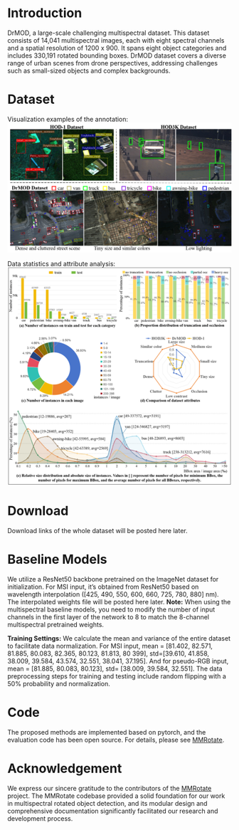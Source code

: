 # Introduction
DrMOD, a large-scale challenging multispectral dataset. This dataset consists of 14,041 multispectral images, each with eight spectral channels and a spatial resolution of 1200 x 900. It spans eight object categories and includes 330,191 rotated bounding boxes. DrMOD dataset covers a diverse range of urban scenes from drone perspectives, addressing challenges such as small-sized objects and complex backgrounds.

# Dataset
Visualization examples of the annotation:
![annotation](https://github.com/DrMOD-330k/Multi-Spectral/blob/main/resources/annotation.png)

Data statistics and attribute analysis:
![statistic](https://github.com/DrMOD-330k/Multi-Spectral/blob/main/resources/statistic.png)

# Download
Download links of the whole dataset will be posted here later.

# Baseline Models
We utilize a ResNet50 backbone pretrained on the ImageNet dataset for initialization. For MSI input, it’s obtained from ResNet50 based on wavelength interpolation ([425, 490, 550, 600, 660, 725, 780, 880] nm). The interpolated weights file will be posted here later. **Note:** When using the multispectral baseline models, you need to modify the number of input channels in the first layer of the network to 8 to match the 8-channel multispectral pretrained weights.

**Training Settings:** We calculate the mean and variance of the entire dataset to facilitate data normalization. For MSI input, mean = [81.402, 82.571, 81.885, 80.083, 82.365, 80.123, 81.813, 80 399], std=[39.610, 41.858, 38.009, 39.584, 43.574, 32.551, 38.041, 37.195]. And for pseudo-RGB input, mean = [81.885, 80.083, 80.123], std= [38.009, 39.584, 32.551]. The data preprocessing steps for training and testing include random flipping with a 50% probability and normalization.

# Code
The proposed methods are implemented based on pytorch, and the evaluation code has been open source. For details, please see [MMRotate](https://github.com/open-mmlab/mmrotate).

# Acknowledgement
We express our sincere gratitude to the contributors of the [MMRotate](https://github.com/open-mmlab/mmrotate) project. The MMRotate codebase provided a solid foundation for our work in multispectral rotated object detection, and its modular design and comprehensive documentation significantly facilitated our research and development process.
